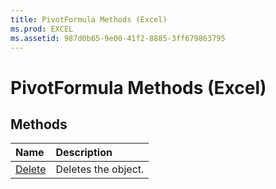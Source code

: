 ```yaml
---
title: PivotFormula Methods (Excel)
ms.prod: EXCEL
ms.assetid: 987d0b65-9e00-41f2-8885-3ff679863795
---
```



# PivotFormula Methods (Excel)

## Methods



|**Name**|**Description**|
|:-----|:-----|
|[Delete](pivotformula-delete-method-excel.md)|Deletes the object.|

